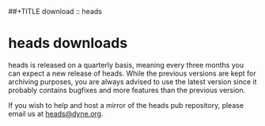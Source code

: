 ##+TITLE download :: heads

heads downloads
===============

heads is released on a quarterly basis, meaning every three months you
can expect a new release of heads. While the previous versions are kept
for archiving purposes, you are always advised to use the latest version
since it probably contains bugfixes and more features than the previous
version.

If you wish to help and host a mirror of the heads pub repository,
please email us at [heads@dyne.org](mailto:heads@dyne.org).
